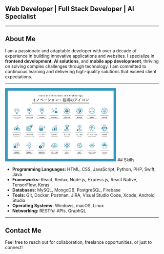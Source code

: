 ## Web Developer | Full Stack Developer | AI Specialist

---

## About Me

I am a passionate and adaptable developer with over a decade of experience in building innovative applications and websites. I specialize in **frontend development**, **AI solutions**, and **mobile app development**, thriving on solving complex challenges through technology. I am committed to continuous learning and delivering high-quality solutions that exceed client expectations.

---
<img src="240_F_947347778_jo8mYX5AkGqrCSvm2IpMMRp1zWAfeFOv.jpg">
## Skills

- **Programming Languages:** HTML, CSS, JavaScript, Python, PHP, Swift, Java
- **Frameworks:** React, Redux, Node.js, Express.js, React Native, TensorFlow, Keras
- **Databases:** MySQL, MongoDB, PostgreSQL, Firebase
- **Tools:** Git, Docker, Postman, JIRA, Visual Studio Code, Xcode, Android Studio
- **Operating Systems:** Windows, macOS, Linux
- **Networking:** RESTful APIs, GraphQL

---
<!--
## Work Experience

### Freelance Developer
**April 2024 - Present**  
- Developed 12 diverse projects, including custom websites and desktop applications.
- Utilized modern frameworks like React and Node.js.
- Enhanced problem-solving abilities and adaptability to client needs.

### Lead Developer, 株式会社Frog&Fluid
**November 2021 - April 2024**  
- Spearheaded the development of an innovative e-commerce platform.
- Enhanced user experience and streamlined payment processes using React and Redux.
- Achieved significant improvements in transaction efficiency and customer satisfaction.

### Core Developer, FoodMarketHub
**March 2020 - October 2021**  
- Designed and implemented a comprehensive food delivery application.
- Optimized delivery algorithms using Node.js and Express.js.
- Increased user ratings and engagement through effective functionality enhancements.

### Freelance AI Developer
**July 2019 - March 2020**  
- Developed AI-driven applications for data analysis and machine learning.
- Collaborated with data scientists to improve model accuracy using Python and TensorFlow.

### Application Developer, ANYOMA SDN. BHD.
**April 2015 - April 2018**  
- Contributed to various mobile applications, focusing on user experience and functionality.
- Utilized React Native and Swift for high-quality app development.

### Backend Developer, ANYOMA SDN. BHD.
**February 2013 - April 2015**  
- Implemented backend solutions using PHP and MySQL.
- Enhanced user experience through effective database management.

### Frontend Developer, ANYOMA SDN. BHD.
**October 2010 - February 2013**  
- Developed and launched various websites, establishing a strong foundation in web technologies.

---

## Projects

### [Project Name]
- **Description:** Brief description of the project, its purpose, and your role.
- **Technologies Used:** List the technologies, frameworks, and tools used.
- - **Link:** [GitHub Repository URL or Live Demo URL] 

### [Project Name]
- **Description:** Brief description of the project, its purpose, and your role.
- **Technologies Used:** List the technologies, frameworks, and tools used.
- **Link:** [GitHub Repository URL or Live Demo URL] 

### [Project Name]
- **Description:** Brief description of the project, its purpose, and your role.
- **Technologies Used:** List the technologies, frameworks, and tools used.
 - **Link:** [GitHub Repository URL or Live Demo URL]

(Continue adding projects as needed)
 
---

## Testimonials
*(Optional: Include any testimonials from clients or colleagues that speak to your skills and work ethic.)*

---
-->
## Contact Me

Feel free to reach out for collaboration, freelance opportunities, or just to connect!
 <!--
- [Email]  
- [LinkedIn Profile URL]  
- [GitHub Profile URL]
 -->
